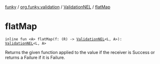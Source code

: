 [funky](../../index.md) / [org.funky.validation](../index.md) / [ValidationNEL](index.md) / [flatMap](.)

# flatMap

`inline fun <A> flatMap(f: (R) -> `[`ValidationNEL`](index.md)`<L, A>): `[`ValidationNEL`](index.md)`<L, A>`

Returns the given function applied to the value if the receiver is Success or returns a Failure if it is Failure.

